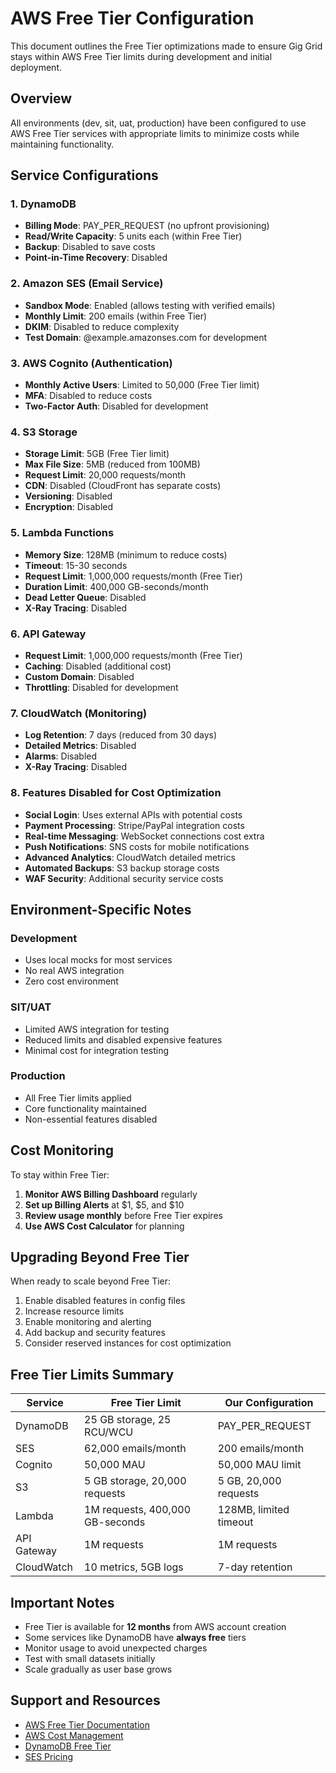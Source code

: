 # AWS Free Tier Configuration

This document outlines the Free Tier optimizations made to ensure Gig Grid stays within AWS Free Tier limits during development and initial deployment.

## Overview

All environments (dev, sit, uat, production) have been configured to use AWS Free Tier services with appropriate limits to minimize costs while maintaining functionality.

## Service Configurations

### 1. DynamoDB
- **Billing Mode**: PAY_PER_REQUEST (no upfront provisioning)
- **Read/Write Capacity**: 5 units each (within Free Tier)
- **Backup**: Disabled to save costs
- **Point-in-Time Recovery**: Disabled

### 2. Amazon SES (Email Service)
- **Sandbox Mode**: Enabled (allows testing with verified emails)
- **Monthly Limit**: 200 emails (within Free Tier)
- **DKIM**: Disabled to reduce complexity
- **Test Domain**: @example.amazonses.com for development

### 3. AWS Cognito (Authentication)
- **Monthly Active Users**: Limited to 50,000 (Free Tier limit)
- **MFA**: Disabled to reduce costs
- **Two-Factor Auth**: Disabled for development

### 4. S3 Storage
- **Storage Limit**: 5GB (Free Tier limit)
- **Max File Size**: 5MB (reduced from 100MB)
- **Request Limit**: 20,000 requests/month
- **CDN**: Disabled (CloudFront has separate costs)
- **Versioning**: Disabled
- **Encryption**: Disabled

### 5. Lambda Functions
- **Memory Size**: 128MB (minimum to reduce costs)
- **Timeout**: 15-30 seconds
- **Request Limit**: 1,000,000 requests/month (Free Tier)
- **Duration Limit**: 400,000 GB-seconds/month
- **Dead Letter Queue**: Disabled
- **X-Ray Tracing**: Disabled

### 6. API Gateway
- **Request Limit**: 1,000,000 requests/month (Free Tier)
- **Caching**: Disabled (additional cost)
- **Custom Domain**: Disabled
- **Throttling**: Disabled for development

### 7. CloudWatch (Monitoring)
- **Log Retention**: 7 days (reduced from 30 days)
- **Detailed Metrics**: Disabled
- **Alarms**: Disabled
- **X-Ray Tracing**: Disabled

### 8. Features Disabled for Cost Optimization
- **Social Login**: Uses external APIs with potential costs
- **Payment Processing**: Stripe/PayPal integration costs
- **Real-time Messaging**: WebSocket connections cost extra
- **Push Notifications**: SNS costs for mobile notifications
- **Advanced Analytics**: CloudWatch detailed metrics
- **Automated Backups**: S3 backup storage costs
- **WAF Security**: Additional security service costs

## Environment-Specific Notes

### Development
- Uses local mocks for most services
- No real AWS integration
- Zero cost environment

### SIT/UAT
- Limited AWS integration for testing
- Reduced limits and disabled expensive features
- Minimal cost for integration testing

### Production
- All Free Tier limits applied
- Core functionality maintained
- Non-essential features disabled

## Cost Monitoring

To stay within Free Tier:

1. **Monitor AWS Billing Dashboard** regularly
2. **Set up Billing Alerts** at $1, $5, and $10
3. **Review usage monthly** before Free Tier expires
4. **Use AWS Cost Calculator** for planning

## Upgrading Beyond Free Tier

When ready to scale beyond Free Tier:

1. Enable disabled features in config files
2. Increase resource limits
3. Enable monitoring and alerting
4. Add backup and security features
5. Consider reserved instances for cost optimization

## Free Tier Limits Summary

| Service | Free Tier Limit | Our Configuration |
|---------|----------------|-------------------|
| DynamoDB | 25 GB storage, 25 RCU/WCU | PAY_PER_REQUEST |
| SES | 62,000 emails/month | 200 emails/month |
| Cognito | 50,000 MAU | 50,000 MAU limit |
| S3 | 5 GB storage, 20,000 requests | 5 GB, 20,000 requests |
| Lambda | 1M requests, 400,000 GB-seconds | 128MB, limited timeout |
| API Gateway | 1M requests | 1M requests |
| CloudWatch | 10 metrics, 5GB logs | 7-day retention |

## Important Notes

- Free Tier is available for **12 months** from AWS account creation
- Some services like DynamoDB have **always free** tiers
- Monitor usage to avoid unexpected charges
- Test with small datasets initially
- Scale gradually as user base grows

## Support and Resources

- [AWS Free Tier Documentation](https://aws.amazon.com/free/)
- [AWS Cost Management](https://aws.amazon.com/aws-cost-management/)
- [DynamoDB Free Tier](https://aws.amazon.com/dynamodb/pricing/)
- [SES Pricing](https://aws.amazon.com/ses/pricing/)
